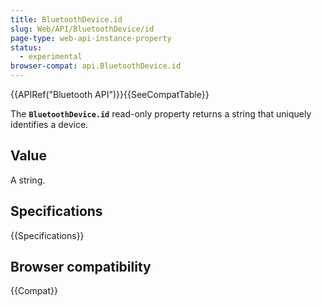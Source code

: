 ```yaml
---
title: BluetoothDevice.id
slug: Web/API/BluetoothDevice/id
page-type: web-api-instance-property
status:
  - experimental
browser-compat: api.BluetoothDevice.id
---
```


{{APIRef("Bluetooth API")}}{{SeeCompatTable}}

The **`BluetoothDevice.id`** read-only property returns a
string that uniquely identifies a device.

## Value

A string.

## Specifications

{{Specifications}}

## Browser compatibility

{{Compat}}
